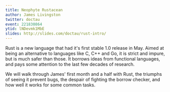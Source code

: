 ```yaml
---
title: Neophyte Rustacean
author: James Livingston
twitter: doctau
event: 221830864
ytid: lNDevmk1MbE
slides: http://slides.com/doctau/rust-intro/
---
```

Rust is a new language that had it's first stable 1.0 release in May. Aimed at being an alternative to languages like C, C++ and Go, it is strict and impure, but is much safer than those. It borrows ideas from functional languages, and pays some attention to the last few decades of research.   

We will walk through James' first month and a half with Rust, the triumphs of seeing it prevent bugs, the despair of fighting the borrow checker, and how well it works for some common tasks. 
